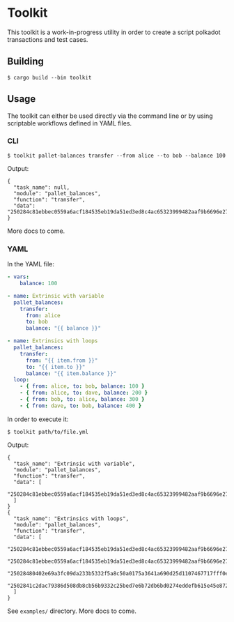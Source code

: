 # Toolkit

This toolkit is a work-in-progress utility in order to create a script polkadot transactions and test cases.

## Building

```console
$ cargo build --bin toolkit
```

## Usage

The toolkit can either be used directly via the command line or by using scriptable workflows defined in YAML files.

### CLI

```console
$ toolkit pallet-balances transfer --from alice --to bob --balance 100
```

Output:

```console
{
  "task_name": null,
  "module": "pallet_balances",
  "function": "transfer",
  "data": "250284c81ebbec0559a6acf184535eb19da51ed3ed8c4ac65323999482aaf9b6696e2701a0465d3e48c35b8d02127fad5ae17d9076a61e74790637034049dabdd5476c0d015f433e86d50d08b925d7be9c78865620248041f8b464f13c7e685eb0366e84000000050080402e69a3fc09da233b5332f5a8c50a0175a3641a690d25d1107467717fff0e9101"
}
```

More docs to come.

### YAML

In the YAML file:

```yaml
- vars:
    balance: 100

- name: Extrinsic with variable
  pallet_balances:
    transfer:
      from: alice
      to: bob
      balance: "{{ balance }}"

- name: Extrinsics with loops
  pallet_balances:
    transfer:
      from: "{{ item.from }}"
      to: "{{ item.to }}"
      balance: "{{ item.balance }}"
  loop:
    - { from: alice, to: bob, balance: 100 }
    - { from: alice, to: dave, balance: 200 }
    - { from: bob, to: alice, balance: 300 }
    - { from: dave, to: bob, balance: 400 }
```

In order to execute it:

```console
$ toolkit path/to/file.yml
```

Output:

```console
{
  "task_name": "Extrinsic with variable",
  "module": "pallet_balances",
  "function": "transfer",
  "data": [
    "250284c81ebbec0559a6acf184535eb19da51ed3ed8c4ac65323999482aaf9b6696e27018044d857e5bf5410d83fba26f2eddb9f2672b532221caaf1cfcbcd1c6e5b694c565985b3cd1d4b4ccb2ebfb2cb3887d3110c086b2663aa0bdd5d6cba5d0ec08b000000050080402e69a3fc09da233b5332f5a8c50a0175a3641a690d25d1107467717fff0e9101"
  ]
}
{
  "task_name": "Extrinsics with loops",
  "module": "pallet_balances",
  "function": "transfer",
  "data": [
    "250284c81ebbec0559a6acf184535eb19da51ed3ed8c4ac65323999482aaf9b6696e2701a4d77ba72ba37e97b8a411921902857ae0b4a5c63b3fcb87170380e54c5ac0152a49ede0b3abbefa29246cd49b6b699b60c4be2b6b0b06935ad9f794f4b3de87000000050080402e69a3fc09da233b5332f5a8c50a0175a3641a690d25d1107467717fff0e9101",
    "250284c81ebbec0559a6acf184535eb19da51ed3ed8c4ac65323999482aaf9b6696e2701ca8fd66230311e06fd044f2a735e59830fdaa6e2a45d3909ec0d9ae8c15b7f0787d66441f93b9286902615ef591f6b0a8e5fd415bced26e64c7b002ff62ad08d00000005001c2dac79386d508db8cb56b9332c25bed7e6b72db6bd0274eddefb615e45e8722103",
    "25028480402e69a3fc09da233b5332f5a8c50a0175a3641a690d25d1107467717fff0e01bae04e95301f224ce3953ac1be7bba38218794c9f3788e79fd7358cfdca3357e574da79f055ed35737dddbf4ebda51c53d2fb58a7046a7d8ffa58ba1e400a7870000000500c81ebbec0559a6acf184535eb19da51ed3ed8c4ac65323999482aaf9b6696e27b104",
    "2502841c2dac79386d508db8cb56b9332c25bed7e6b72db6bd0274eddefb615e45e872018c269e609bc511e54387a39f636d78dc71aa927560cb95f740d3281fac4a4474fd677470c088eb3924e8d6ba0433dd2b69890fc6f19bb85c2af8c9d89a25c880000000050080402e69a3fc09da233b5332f5a8c50a0175a3641a690d25d1107467717fff0e4106"
  ]
}
```

See `examples/` directory. More docs to come.
